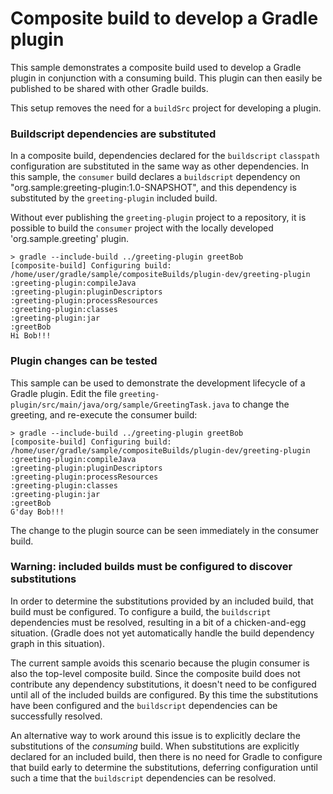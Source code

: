 # Composite build to develop a Gradle plugin

This sample demonstrates a composite build used to develop a Gradle plugin in conjunction with a consuming build. This plugin can then easily be published to be shared with other Gradle builds.

This setup removes the need for a `buildSrc` project for developing a plugin.

### Buildscript dependencies are substituted

In a composite build, dependencies declared for the `buildscript` `classpath` configuration are substituted in the same way as other dependencies. In this sample, the `consumer` build declares a `buildscript` dependency on "org.sample:greeting-plugin:1.0-SNAPSHOT", and this dependency is substituted by the `greeting-plugin` included build.

Without ever publishing the `greeting-plugin` project to a repository, it is possible to build the `consumer` project with the locally developed 'org.sample.greeting' plugin.

```
> gradle --include-build ../greeting-plugin greetBob
[composite-build] Configuring build: /home/user/gradle/sample/compositeBuilds/plugin-dev/greeting-plugin
:greeting-plugin:compileJava
:greeting-plugin:pluginDescriptors
:greeting-plugin:processResources
:greeting-plugin:classes
:greeting-plugin:jar
:greetBob
Hi Bob!!!
```

### Plugin changes can be tested

This sample can be used to demonstrate the development lifecycle of a Gradle plugin. Edit the file `greeting-plugin/src/main/java/org/sample/GreetingTask.java` to change the greeting, and re-execute the consumer build:

```
> gradle --include-build ../greeting-plugin greetBob
[composite-build] Configuring build: /home/user/gradle/sample/compositeBuilds/plugin-dev/greeting-plugin
:greeting-plugin:compileJava
:greeting-plugin:pluginDescriptors
:greeting-plugin:processResources
:greeting-plugin:classes
:greeting-plugin:jar
:greetBob
G'day Bob!!!
```

The change to the plugin source can be seen immediately in the consumer build.

### Warning: included builds must be configured to discover substitutions

In order to determine the substitutions provided by an included build, that build must be configured. To configure a build, the `buildscript` dependencies must be resolved, resulting in a bit of a chicken-and-egg situation. (Gradle does not yet automatically handle the build dependency graph in this situation).

The current sample avoids this scenario because the plugin consumer is also the top-level composite build. Since the composite build does not contribute any dependency substitutions, it doesn't need to be configured until all of the included builds are configured. By this time the substitutions have been configured and the `buildscript` dependencies can be successfully resolved.

An alternative way to work around this issue is to explicitly declare the substitutions of the _consuming_ build. When substitutions are explicitly declared for an included build, then there is no need for Gradle to configure that build early to determine the substitutions, deferring configuration until such a time that the `buildscript` dependencies can be resolved.
